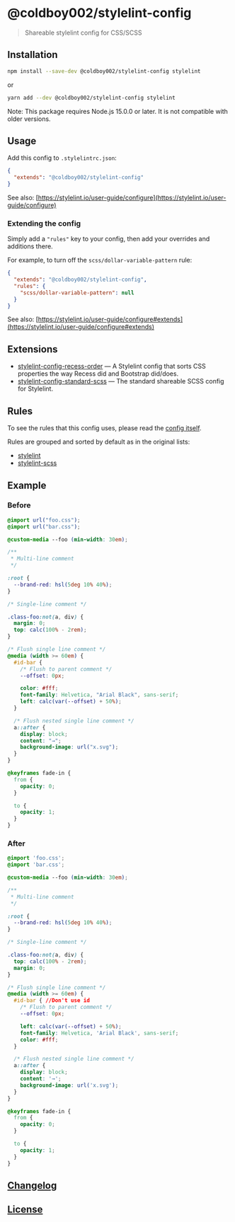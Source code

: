 # @coldboy002/stylelint-config

> Shareable stylelint config for CSS/SCSS

## Installation

```bash
npm install --save-dev @coldboy002/stylelint-config stylelint
```

or

```bash
yarn add --dev @coldboy002/stylelint-config stylelint
```

Note: This package requires Node.js 15.0.0 or later. It is not compatible with older versions.

## Usage

Add this config to `.stylelintrc.json`:

```json
{
  "extends": "@coldboy002/stylelint-config"
}
```

See also: [https://stylelint.io/user-guide/configure](https://stylelint.io/user-guide/configure)

### Extending the config

Simply add a `"rules"` key to your config, then add your overrides and additions there.

For example, to turn off the `scss/dollar-variable-pattern` rule:

```json
{
  "extends": "@coldboy002/stylelint-config",
  "rules": {
    "scss/dollar-variable-pattern": null
  }
}
```

See also: [https://stylelint.io/user-guide/configure#extends](https://stylelint.io/user-guide/configure#extends)

## Extensions

- [stylelint-config-recess-order](https://github.com/stormwarning/stylelint-config-recess-order) — A Stylelint config that sorts CSS properties the way Recess did and Bootstrap did/does.
- [stylelint-config-standard-scss](https://github.com/stylelint-scss/stylelint-config-standard-scss) — The standard shareable SCSS config for Stylelint.

## Rules

To see the rules that this config uses, please read the [config itself](./index.js).

Rules are grouped and sorted by default as in the original lists:

- [stylelint](https://stylelint.io/user-guide/rules/list)
- [stylelint-scss](https://github.com/kristerkari/stylelint-scss#list-of-rules)

## Example

### Before

```css
@import url("foo.css");
@import url("bar.css");

@custom-media --foo (min-width: 30em);

/**
 * Multi-line comment
 */

:root {
  --brand-red: hsl(5deg 10% 40%);
}

/* Single-line comment */

.class-foo:not(a, div) {
  margin: 0;
  top: calc(100% - 2rem);
}

/* Flush single line comment */
@media (width >= 60em) {
  #id-bar {
    /* Flush to parent comment */
    --offset: 0px;

    color: #fff;
    font-family: Helvetica, "Arial Black", sans-serif;
    left: calc(var(--offset) + 50%);
  }

  /* Flush nested single line comment */
  a::after {
    display: block;
    content: "→";
    background-image: url("x.svg");
  }
}

@keyframes fade-in {
  from {
    opacity: 0;
  }

  to {
    opacity: 1;
  }
}
```

### After

```css
@import 'foo.css';
@import 'bar.css';

@custom-media --foo (min-width: 30em);

/**
 * Multi-line comment
 */

:root {
  --brand-red: hsl(5deg 10% 40%);
}

/* Single-line comment */

.class-foo:not(a, div) {
  top: calc(100% - 2rem);
  margin: 0;
}

/* Flush single line comment */
@media (width >= 60em) {
  #id-bar { //Don't use id
    /* Flush to parent comment */
    --offset: 0px;

    left: calc(var(--offset) + 50%);
    font-family: Helvetica, 'Arial Black', sans-serif;
    color: #fff;
  }

  /* Flush nested single line comment */
  a::after {
    display: block;
    content: '→';
    background-image: url('x.svg');
  }
}

@keyframes fade-in {
  from {
    opacity: 0;
  }

  to {
    opacity: 1;
  }
}

```

## [Changelog](CHANGELOG.md)

## [License](LICENSE)
